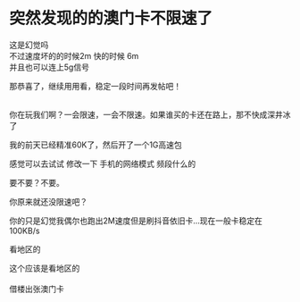 # 突然发现的的澳门卡不限速了


这是幻觉吗<br />
不过速度坏的的时候2m 快的时候 6m<br />
并且也可以连上5g信号

那恭喜了，继续用用看，稳定一段时间再发帖吧！<br />
<br />
<img src="static/image/smiley/default/lol.gif" smilieid="12" border="0" alt="" /><img src="static/image/smiley/default/lol.gif" smilieid="12" border="0" alt="" /><img src="static/image/smiley/default/lol.gif" smilieid="12" border="0" alt="" />

你在玩我们啊？一会限速，一会不限速。如果谁买的卡还在路上，那不快成深井冰了<img src="static/image/smiley/default/mad.gif" smilieid="11" border="0" alt="" />

<img src="static/image/smiley/default/lol.gif" smilieid="12" border="0" alt="" />我的前天已经精准60K了，然后开了一个1G高速包

感觉可以去试试 修改一下 手机的网络模式 频段什么的 

要不要？不要。<img src="static/image/smiley/default/lol.gif" smilieid="12" border="0" alt="" /><img id="aimg_Z44gX" onclick="zoom(this, this.src, 0, 0, 0)" class="zoom" src="https://cdn.jsdelivr.net/gh/hishis/forum-master/public/images/patch.gif" onmouseover="img_onmouseoverfunc(this)" onload="thumbImg(this)" border="0" alt="" />

你原来就还没限速吧？

你的只是幻觉我偶尔也跑出2M速度但是刷抖音依旧卡...现在一般卡稳定在100KB/s

看地区的<br />
<img id="aimg_RYerY" onclick="zoom(this, this.src, 0, 0, 0)" class="zoom" src="https://www.10086.win/imgs/2020/10/3859d1da4d45f755.png" onmouseover="img_onmouseoverfunc(this)" onload="thumbImg(this)" border="0" alt="" /><br />


这个应该是看地区的<br />
<br />
借楼出张澳门卡<br />

